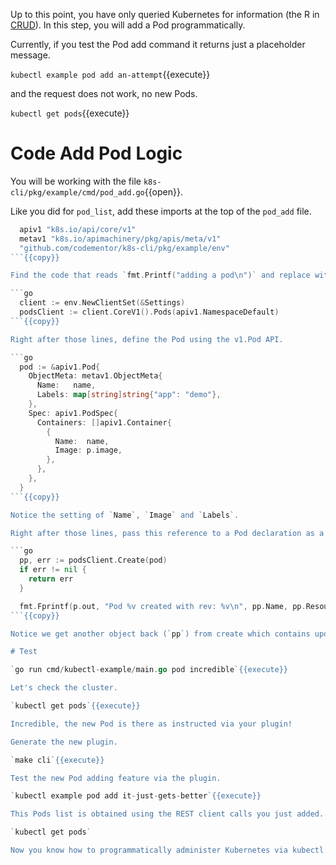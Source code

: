 Up to this point, you have only queried Kubernetes for information (the R in [CRUD](https://en.wikipedia.org/wiki/Create,_read,_update_and_delete)). In this step, you will add a Pod programmatically. 

Currently, if you test the Pod add command it returns just a placeholder message.

`kubectl example pod add an-attempt`{{execute}}

and the request does not work, no new Pods.

`kubectl get pods`{{execute}}

# Code Add Pod Logic

You will be working with the file `k8s-cli/pkg/example/cmd/pod_add.go`{{open}}.

Like you did for `pod_list`, add these imports at the top of the `pod_add` file.

```go
  apiv1 "k8s.io/api/core/v1"
  metav1 "k8s.io/apimachinery/pkg/apis/meta/v1"
  "github.com/codementor/k8s-cli/pkg/example/env"
```{{copy}}

Find the code that reads `fmt.Printf("adding a pod\n")` and replace with the following:

```go
  client := env.NewClientSet(&Settings)
  podsClient := client.CoreV1().Pods(apiv1.NamespaceDefault)
```{{copy}}

Right after those lines, define the Pod using the v1.Pod API.

```go
  pod := &apiv1.Pod{
    ObjectMeta: metav1.ObjectMeta{
      Name:   name,
      Labels: map[string]string{"app": "demo"},
    },
    Spec: apiv1.PodSpec{
      Containers: []apiv1.Container{
        {
          Name:  name,
          Image: p.image,
        },
      },
    },
  }
```{{copy}}

Notice the setting of `Name`, `Image` and `Labels`.

Right after those lines, pass this reference to a Pod declaration as a request to podsClient to create the Pod.

```go
  pp, err := podsClient.Create(pod)
  if err != nil {
    return err
  }

  fmt.Fprintf(p.out, "Pod %v created with rev: %v\n", pp.Name, pp.ResourceVersion)
```{{copy}}

Notice we get another object back (`pp`) from create which contains updates to the instantiated Pod.

# Test

`go run cmd/kubectl-example/main.go pod incredible`{{execute}}

Let's check the cluster.

`kubectl get pods`{{execute}}

Incredible, the new Pod is there as instructed via your plugin!

Generate the new plugin.

`make cli`{{execute}}

Test the new Pod adding feature via the plugin.

`kubectl example pod add it-just-gets-better`{{execute}}

This Pods list is obtained using the REST client calls you just added.

`kubectl get pods`

Now you know how to programmatically administer Kubernetes via kubectl plugins. Let you creativity run wild.
